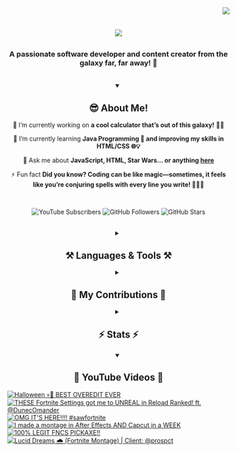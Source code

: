 <!-- Visitor Count -->
<img align="right" src="https://visitor-badge.laobi.icu/badge?page_id=VexlsGG.VexlsGG" />

<!-- Typing Text -->
<h1 align="center">
    <img src="https://readme-typing-svg.demolab.com/?font=Fira+Code&size=35&center=true&vCenter=true&width=500&height=70&duration=5000&lines=Hello+Fellow+Human!+👋;+I'm+VexlsGG!;" />
</h1>

<!-- Top Quick About Me -->
<h3 align="center">A passionate software developer and content creator from the galaxy far, far away! 🌌</h3>

<br/>

<!-- About Me Full -->
<details open>
    <summary align="center"><h2>😎 About Me!</h2></summary>
<div align="center">
 
 🔭 I’m currently working on **a cool calculator that’s out of this galaxy!** 🧮✨

 🌱 I’m currently learning **Java Programming 🤖 and improving my skills in HTML/CSS 🌐💡**

 💬 Ask me about **JavaScript, HTML, Star Wars... or anything [here](https://github.com/VexlsGG/VexlsGG/issues)**

 ⚡ Fun fact **Did you know? Coding can be like magic—sometimes, it feels like you’re conjuring spells with every line you write! 🧙‍♂️✨**

</div>
</details>

<br/>

<!-- Active Statistics (subs, follows, etc) -->
<p align="center">
  <a href="https://www.youtube.com/@VexlsGG" style="text-decoration: none;">
    <img alt="YouTube Subscribers" title="Subscribe to my YouTube channel" src="https://custom-icon-badges.demolab.com/youtube/channel/subscribers/UCASXY-WnRn7_tFLd9rprB8g?color=%23E05D44&label=SUBSCRIBE&logo=video&logoColor=white&style=for-the-badge&labelColor=CE4630"/>
  </a>
  <a href="https://github.com/VexlsGG" style="text-decoration: none;">
    <img alt="GitHub Followers" title="Follow me on GitHub" src="https://custom-icon-badges.demolab.com/github/followers/VexlsGG?color=236ad3&labelColor=1155ba&style=for-the-badge&logo=person-add&label=Follow&logoColor=white"/>
  </a>
  <a href="https://github.com/VexlsGG" style="text-decoration: none;">
    <img alt="GitHub Stars" title="Total stars on GitHub" src="https://custom-icon-badges.demolab.com/github/stars/VexlsGG?color=55960c&style=for-the-badge&labelColor=488207&logo=star"/>
  </a>
</p>

<br/>

<!-- Languages and Tools I use -->
<details>
    <summary align="center"><h2 align="center">⚒️ Languages & Tools ⚒️</h2></summary>
<br/>
<div align="center">
    <img src="https://skillicons.dev/icons?i=javascript,html,css,figma,vscode,github,photoshop,aftereffects" />
</div>

<br/>
</details>

<!-- Contributions -->
<details>
    <summary align="center"><h2>🐍 My Contributions 🐍</h2></summary>
<br>
<div align="center">
  <img alt="snake eating my contributions" src="https://github.com/VexlsGG/VexlsGG/blob/output/github-contribution-grid-snake.svg" />
</div>

<br/>
</details>

<!-- Stats -->
<details>
    <summary align="center"><h2>⚡ Stats ⚡</h2></summary>
<br>
<div align="center">
  <img width="390" src="https://github-readme-streak-stats.herokuapp.com/?user=VexlsGG&theme=radical&border_radius=10" alt="streak stats"/>
  <img width="390" src="https://github-readme-stats.vercel.app/api?username=VexlsGG&show_icons=true&theme=radical&border_radius=10" alt="readme stats" />
  <br/>
  <img width="325" align="center" src="https://github-readme-stats.vercel.app/api/top-langs/?username=VexlsGG&layout=compact&theme=radical&border_radius=10" alt="top langs" />
</div>
</details>

<!-- YouTube -->
<details open>
    <summary align="center"><h2>🎥 YouTube Videos 🎥</h2></summary>
    
<!-- BEGIN YOUTUBE-CARDS -->
[![Halloween 💀👻 BEST OVEREDIT EVER](https://ytcards.demolab.com/?id=cjokxSeSAHA&title=Halloween+%F0%9F%92%80%F0%9F%91%BB+BEST+OVEREDIT+EVER&lang=en&timestamp=1729344347&background_color=%230d1117&title_color=%23ffffff&stats_color=%23dedede&max_title_lines=1&width=250&border_radius=5 "Halloween 💀👻 BEST OVEREDIT EVER")](https://www.youtube.com/watch?v=cjokxSeSAHA)
[![THESE Fortnite Settings got me to UNREAL in Reload Ranked! ft. @DunecOmander](https://ytcards.demolab.com/?id=-SGqDHKqKtk&title=THESE+Fortnite+Settings+got+me+to+UNREAL+in+Reload+Ranked%21+ft.+%40DunecOmander&lang=en&timestamp=1728858799&background_color=%230d1117&title_color=%23ffffff&stats_color=%23dedede&max_title_lines=1&width=250&border_radius=5 "THESE Fortnite Settings got me to UNREAL in Reload Ranked! ft. @DunecOmander")](https://www.youtube.com/watch?v=-SGqDHKqKtk)
[![OMG IT'S HERE!!!! #sawfortnite](https://ytcards.demolab.com/?id=TwH_r1VSh3g&title=OMG+IT%27S+HERE%21%21%21%21+%23sawfortnite&lang=en&timestamp=1728432163&background_color=%230d1117&title_color=%23ffffff&stats_color=%23dedede&max_title_lines=1&width=250&border_radius=5 "OMG IT'S HERE!!!! #sawfortnite")](https://www.youtube.com/watch?v=TwH_r1VSh3g)
[![I made a montage in After Effects AND Capcut in a WEEK](https://ytcards.demolab.com/?id=o0El0P2_Ex4&title=I+made+a+montage+in+After+Effects+AND+Capcut+in+a+WEEK&lang=en&timestamp=1727377228&background_color=%230d1117&title_color=%23ffffff&stats_color=%23dedede&max_title_lines=1&width=250&border_radius=5 "I made a montage in After Effects AND Capcut in a WEEK")](https://www.youtube.com/watch?v=o0El0P2_Ex4)
[![100% LEGIT FNCS PICKAXE!!](https://ytcards.demolab.com/?id=2MefWSQ6phs&title=100%25+LEGIT+FNCS+PICKAXE%21%21&lang=en&timestamp=1723816832&background_color=%230d1117&title_color=%23ffffff&stats_color=%23dedede&max_title_lines=1&width=250&border_radius=5 "100% LEGIT FNCS PICKAXE!!")](https://www.youtube.com/watch?v=2MefWSQ6phs)
[![Lucid Dreams 🌧 (Fortnite Montage) | Client: @prospct](https://ytcards.demolab.com/?id=28tU9K3bF0k&title=Lucid+Dreams+%F0%9F%8C%A7+%28Fortnite+Montage%29+%7C+Client%3A+%40prospct&lang=en&timestamp=1722619805&background_color=%230d1117&title_color=%23ffffff&stats_color=%23dedede&max_title_lines=1&width=250&border_radius=5 "Lucid Dreams 🌧 (Fortnite Montage) | Client: @prospct")](https://www.youtube.com/watch?v=28tU9K3bF0k)
<!-- END YOUTUBE-CARDS -->
</details>
